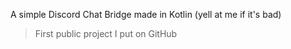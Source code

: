 A simple Discord Chat Bridge made in Kotlin (yell at me if it's bad)

> First public project I put on GitHub